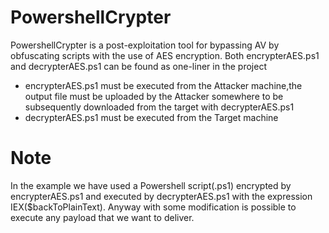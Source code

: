 # PowershellCrypter
PowershellCrypter is a post-exploitation tool for bypassing AV by obfuscating scripts with the use of AES encryption.
Both encrypterAES.ps1 and decrypterAES.ps1 can be found as one-liner in the project
  - encrypterAES.ps1 must be executed from the Attacker machine,the output file must be uploaded by the Attacker somewhere to be subsequently downloaded from the target with decrypterAES.ps1
  - decrypterAES.ps1 must be executed from the Target machine

# Note
In the example we have used a Powershell script(.ps1) encrypted by encrypterAES.ps1 and executed by decrypterAES.ps1 with the expression IEX($backToPlainText). Anyway with some modification is possible to execute any payload that we want to deliver.
